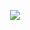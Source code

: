 <p align="center"><img src="https://lh6.googleusercontent.com/EzYzABiaprGsPrAVhkHRZStmXo9IaZyT_RGjzvr0RvQqFT9yIsX4IsQVzjoK0um6elNLTe7Gh1pCuA=w763-h666"></P>
